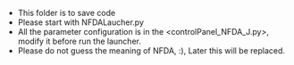 * This folder is to save code
* Please start with NFDALaucher.py 
* All the parameter configuration is in the <controlPanel_NFDA_J.py>, modify it before run the launcher. 
* Please do not guess the meaning of NFDA, :), Later this will be replaced.  
